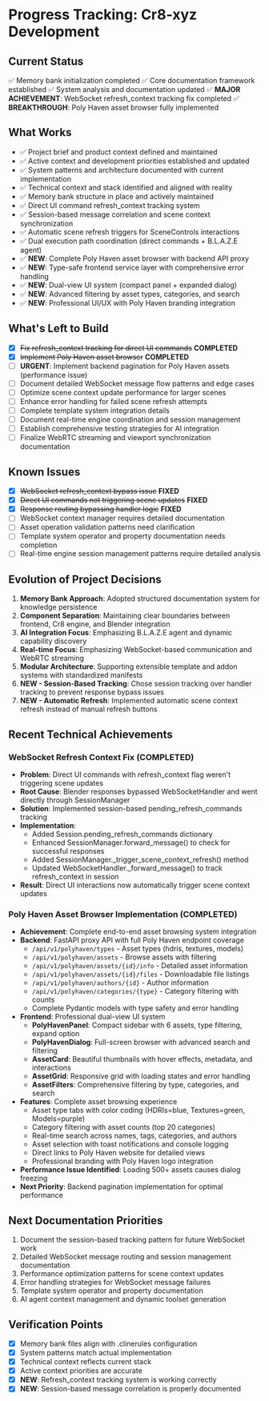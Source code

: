 # Progress Tracking: Cr8-xyz Development

## Current Status

✅ Memory bank initialization completed
✅ Core documentation framework established
✅ System analysis and documentation updated
✅ **MAJOR ACHIEVEMENT**: WebSocket refresh_context tracking fix completed
✅ **BREAKTHROUGH**: Poly Haven asset browser fully implemented

## What Works

- ✅ Project brief and product context defined and maintained
- ✅ Active context and development priorities established and updated
- ✅ System patterns and architecture documented with current implementation
- ✅ Technical context and stack identified and aligned with reality
- ✅ Memory bank structure in place and actively maintained
- ✅ Direct UI command refresh_context tracking system
- ✅ Session-based message correlation and scene context synchronization
- ✅ Automatic scene refresh triggers for SceneControls interactions
- ✅ Dual execution path coordination (direct commands + B.L.A.Z.E agent)
- ✅ **NEW**: Complete Poly Haven asset browser with backend API proxy
- ✅ **NEW**: Type-safe frontend service layer with comprehensive error handling
- ✅ **NEW**: Dual-view UI system (compact panel + expanded dialog)
- ✅ **NEW**: Advanced filtering by asset types, categories, and search
- ✅ **NEW**: Professional UI/UX with Poly Haven branding integration

## What's Left to Build

- [x] ~~Fix refresh_context tracking for direct UI commands~~ **COMPLETED**
- [x] ~~Implement Poly Haven asset browser~~ **COMPLETED**
- [ ] **URGENT**: Implement backend pagination for Poly Haven assets (performance issue)
- [ ] Document detailed WebSocket message flow patterns and edge cases
- [ ] Optimize scene context update performance for larger scenes
- [ ] Enhance error handling for failed scene refresh attempts
- [ ] Complete template system integration details
- [ ] Document real-time engine coordination and session management
- [ ] Establish comprehensive testing strategies for AI integration
- [ ] Finalize WebRTC streaming and viewport synchronization documentation

## Known Issues

- [x] ~~WebSocket refresh_context bypass issue~~ **FIXED**
- [x] ~~Direct UI commands not triggering scene updates~~ **FIXED**
- [x] ~~Response routing bypassing handler logic~~ **FIXED**
- [ ] WebSocket context manager requires detailed documentation
- [ ] Asset operation validation patterns need clarification
- [ ] Template system operator and property documentation needs completion
- [ ] Real-time engine session management patterns require detailed analysis

## Evolution of Project Decisions

1. **Memory Bank Approach**: Adopted structured documentation system for knowledge persistence
2. **Component Separation**: Maintaining clear boundaries between frontend, Cr8 engine, and Blender integration
3. **AI Integration Focus**: Emphasizing B.L.A.Z.E agent and dynamic capability discovery
4. **Real-time Focus**: Emphasizing WebSocket-based communication and WebRTC streaming
5. **Modular Architecture**: Supporting extensible template and addon systems with standardized manifests
6. **NEW - Session-Based Tracking**: Chose session tracking over handler tracking to prevent response bypass issues
7. **NEW - Automatic Refresh**: Implemented automatic scene context refresh instead of manual refresh buttons

## Recent Technical Achievements

### WebSocket Refresh Context Fix (COMPLETED)

- **Problem**: Direct UI commands with refresh_context flag weren't triggering scene updates
- **Root Cause**: Blender responses bypassed WebSocketHandler and went directly through SessionManager
- **Solution**: Implemented session-based pending_refresh_commands tracking
- **Implementation**:
  - Added Session.pending_refresh_commands dictionary
  - Enhanced SessionManager.forward_message() to check for successful responses
  - Added SessionManager.\_trigger_scene_context_refresh() method
  - Updated WebSocketHandler.\_forward_message() to track refresh_context in session
- **Result**: Direct UI interactions now automatically trigger scene context updates

### Poly Haven Asset Browser Implementation (COMPLETED)

- **Achievement**: Complete end-to-end asset browsing system integration
- **Backend**: FastAPI proxy API with full Poly Haven endpoint coverage
  - `/api/v1/polyhaven/types` - Asset types (hdris, textures, models)
  - `/api/v1/polyhaven/assets` - Browse assets with filtering
  - `/api/v1/polyhaven/assets/{id}/info` - Detailed asset information
  - `/api/v1/polyhaven/assets/{id}/files` - Downloadable file listings
  - `/api/v1/polyhaven/authors/{id}` - Author information
  - `/api/v1/polyhaven/categories/{type}` - Category filtering with counts
  - Complete Pydantic models with type safety and error handling
- **Frontend**: Professional dual-view UI system
  - **PolyHavenPanel**: Compact sidebar with 6 assets, type filtering, expand option
  - **PolyHavenDialog**: Full-screen browser with advanced search and filtering
  - **AssetCard**: Beautiful thumbnails with hover effects, metadata, and interactions
  - **AssetGrid**: Responsive grid with loading states and error handling
  - **AssetFilters**: Comprehensive filtering by type, categories, and search
- **Features**: Complete asset browsing experience
  - Asset type tabs with color coding (HDRIs=blue, Textures=green, Models=purple)
  - Category filtering with asset counts (top 20 categories)
  - Real-time search across names, tags, categories, and authors
  - Asset selection with toast notifications and console logging
  - Direct links to Poly Haven website for detailed views
  - Professional branding with Poly Haven logo integration
- **Performance Issue Identified**: Loading 500+ assets causes dialog freezing
- **Next Priority**: Backend pagination implementation for optimal performance

## Next Documentation Priorities

1. Document the session-based tracking pattern for future WebSocket work
2. Detailed WebSocket message routing and session management documentation
3. Performance optimization patterns for scene context updates
4. Error handling strategies for WebSocket message failures
5. Template system operator and property documentation
6. AI agent context management and dynamic toolset generation

## Verification Points

- [x] Memory bank files align with .clinerules configuration
- [x] System patterns match actual implementation
- [x] Technical context reflects current stack
- [x] Active context priorities are accurate
- [x] **NEW**: Refresh_context tracking system is working correctly
- [x] **NEW**: Session-based message correlation is properly documented
